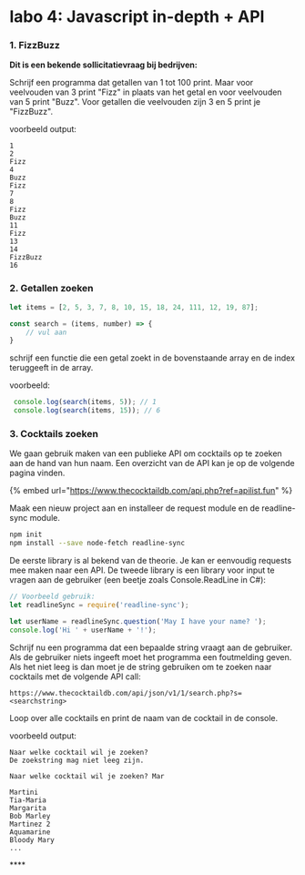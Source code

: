 # labo 4: Javascript in-depth + API

### 1. FizzBuzz

**Dit is een bekende sollicitatievraag bij bedrijven:**

Schrijf een programma dat getallen van 1 tot 100 print. Maar voor veelvouden van 3 print "Fizz" in plaats van het getal en voor veelvouden van 5 print "Buzz". Voor getallen die veelvouden zijn 3 en 5 print je "FizzBuzz". 

voorbeeld output: 

```text
1
2
Fizz
4
Buzz
Fizz
7
8
Fizz
Buzz 
11
Fizz
13
14
FizzBuzz
16
```

### 2. Getallen zoeken

```javascript
let items = [2, 5, 3, 7, 8, 10, 15, 18, 24, 111, 12, 19, 87];

const search = (items, number) => {
    // vul aan
}
```

schrijf een functie die een getal zoekt in de bovenstaande array en de index teruggeeft in de array.

voorbeeld:

```javascript
 console.log(search(items, 5)); // 1 
 console.log(search(items, 15)); // 6
```

### 3. Cocktails zoeken

We gaan gebruik maken van een publieke API om cocktails op te zoeken aan de hand van hun naam. Een overzicht van de API kan je op de volgende pagina vinden.

{% embed url="https://www.thecocktaildb.com/api.php?ref=apilist.fun" %}

Maak een nieuw project aan en installeer de request module en de readline-sync module. 

```bash
npm init
npm install --save node-fetch readline-sync
```

De eerste library is al bekend van de theorie.  Je kan er eenvoudig requests mee maken naar een API. De tweede library is een library voor input te vragen aan de gebruiker \(een beetje zoals Console.ReadLine in C\#\):

```javascript
// Voorbeeld gebruik:
let readlineSync = require('readline-sync');

let userName = readlineSync.question('May I have your name? ');
console.log('Hi ' + userName + '!');
```

Schrijf nu een programma dat een bepaalde string vraagt aan de gebruiker. Als de gebruiker niets ingeeft moet het programma een foutmelding geven. Als het niet leeg is dan moet je de string gebruiken om te zoeken naar cocktails met de volgende API call:

```text
https://www.thecocktaildb.com/api/json/v1/1/search.php?s=<searchstring>
```

Loop over alle cocktails en print de naam van de cocktail in de console.

voorbeeld output:

```text
Naar welke cocktail wil je zoeken?
De zoekstring mag niet leeg zijn.

Naar welke cocktail wil je zoeken? Mar

Martini
Tia-Maria
Margarita
Bob Marley
Martinez 2
Aquamarine
Bloody Mary
...
```

\*\*\*\*


